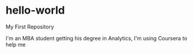 # hello-world
My First Repository


I'm an MBA student getting his degree in Analytics, I'm using Coursera to help me

